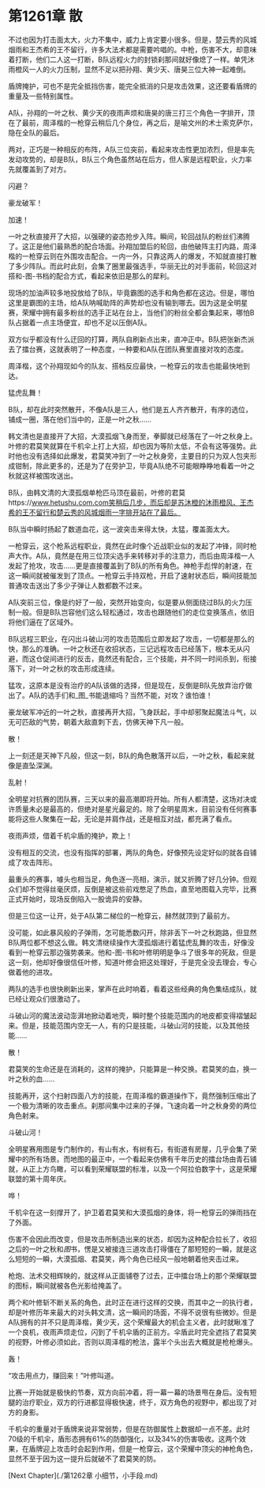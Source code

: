 # 第1261章 散

不过也因为打击面太大，火力不集中，威力上肯定要小很多。但是，楚云秀的风城烟雨和王杰希的王不留行，许多大法术都是需要吟唱的。中枪，伤害不大，却意味着打断，他们二人这一打断，B队远程火力的封锁刹那间就好像熄了一样。单凭沐雨橙风一人的火力压制，显然不足以把孙翔、黄少天、唐昊三位大神一起难倒。

盾牌掩护，可也不是完全抵挡伤害，能完全抵消的只是攻击效果，这还要看盾牌的重量及一些特别属性。

A队，孙翔的一叶之秋、黄少天的夜雨声烦和唐昊的唐三打三个角色一字排开，顶在了最前，周泽楷的一枪穿云稍后几个身位，再之后，是喻文州的术士索克萨尔，隐在全队的最后。

两对，正巧是一种相反的布阵，A队三位突前，看起来攻击性更加浓烈，但是率先发动攻势的，却是B队，B队三个角色虽然站在后方，但人家是远程职业，火力率先就覆盖到了对方。

闪避？

豪龙破军！

加速！

一叶之秋直接开了大招，以强硬的姿态抢步入阵。瞬间，轮回战队的粉丝们沸腾了。这正是他们最熟悉的配合场面。孙翔加盟后的轮回，由他破阵主打内路，周泽楷的一枪穿云则在外围攻击配合。一内一外，只靠这两人的爆发，不知就直接打散了多少阵队。而此时此刻，会集了圈里最强选手，华丽无比的对手面前，轮回这对搭和-图-书档的配合方式，看起来依旧是那么的犀利。

现场的加油声较多地投放给了B队，毕竟霸图的选手和角色都在这边。但是，哪怕这里是霸图的主场，给A队呐喊助阵的声势却也没有输到哪去。因为这是全明星赛，荣耀中拥有最多粉丝的选手正站在台上，当他们的粉丝全都会集起来，哪怕B队占据着一点主场便宜，却也不足以压倒A队。

双方似乎都没有什么迂回的打算，两队自刷新点出来，直冲正中。B队把张新杰派去了擂台赛，这就表明了一种态度，一种要和A队在团队赛里直接对攻的态度。

周泽楷，这个孙翔现如今的队友、搭档反应最快，一枪穿云的攻击也能最快地到达。

猛虎乱舞！

B队，却在此时突然散开，不像A队是三人，他们是五人齐齐散开，有序的选位，铺成一圈，落在他们当中的，正是一叶之秋……

韩文清也是直接开了大招，大漠孤烟飞身而至，拳脚就已经落在了一叶之秋身上。叶修的君莫笑就算在千机伞上打上大招，却也因为等阶太低，不会有这等强势。此时他也没有选择如此爆发，君莫笑冲到了一叶之秋身旁，主要目的只为双人包夹形成钳制，除此更多的，还是为了在旁护卫，毕竟A队绝不可能眼睁睁地看着一叶之秋就这样被围攻送出。

B队，由韩文清的大漠孤烟单枪匹马顶在最前，叶修的君莫https://www.hetushu.com.com笑稍后几步，而后却是苏沐橙的沐雨橙风、王杰希的王不留行和楚云秀的风城烟雨一字排开站在了最后。

B队当中瞬时扬起了数道血花，这一波突击来得太快，太猛，覆盖面太大。

一枪穿云，这个枪系远程职业，竟然在此时像个近战职业似的发起了冲锋，同时枪声大作。A队，竟然是在用三位顶尖选手来转移对手的注意力，而后由周泽楷一人发起了抢攻，攻击……更是直接覆盖到了B队的所有角色。神枪手彪悍的射速，在这一瞬间就被催发到了顶点。一枪穿云手持双枪，开启了速射状态后，瞬间技能加普通攻击送出了多少子弹让人数都数不过来。

A队突前三位，像是约好了一般，突然开始变向，似是要从侧面绕过B队的火力压制一般。但是B队岂容他们这么轻松通过，攻击也跟随他们的走位变换落点，依旧将他们逼在了区域外。

B队远程三职业，在闪出斗破山河的攻击范围后立即发起了攻击，一切都是那么的快，那么的准确。一叶之秋还在收招状态，三记远程攻击已经落下，根本无从闪避，而这仓促间进行的反击，竟然还有配合，三个技能，并不同一时间杀到，衔接落下，对一叶之秋的攻击形成连续。

猛攻，这原本是没有治疗的A队该做的选择，但是现在，反倒是B队先放弃治疗做出了。A队的选手们和_图_书能退缩吗？当然不能，对攻？谁怕谁！

豪龙破军冲近的一叶之秋，直接再开大招，飞身跃起，手中却邪聚起魔法斗气，以无可匹敌的气势，朝着大敌直刺下去，仿佛天神下凡一般。

散！

上一刻还是天神下凡般，但这一刻，B队的角色散落开以后，一叶之秋，看起来就像是直坠深渊。

乱射！

全明星对抗赛的团队赛，三天以来的最高潮即将开始。所有人都清楚，这场对决或许质量未必是最高的，但绝对是星光最足的。除了全明星周末，目前没有任何赛事能将这些人聚集在一起，无论是并肩作战，还是相互对战，都充满了看点。

夜雨声烦，借着千机伞盾的掩护，欺上！

没有相互的交流，也没有指挥的部署，两队的角色，好像预先设定好似的就各自铺成了攻击阵形。

最重头的赛事，噱头也相当足，角色逐一亮相，演示，就又折腾了好几分钟。但观众们却不觉得丝毫厌烦，反倒是被这些前戏憋足了热血，直至地图载入完毕，比赛正式开始时，现场反倒陷入一股诡异的安静。

但是三位这一让开，处于A队第二梯位的一枪穿云，赫然就顶到了最前方。

没可能，如此暴风般的子弹雨，怎可能悉数闪开，除非丢下一叶之秋跑路，但显然B队两位都不想这么做。韩文清继续操作大漠孤烟进行着猛虎乱舞的攻击，好像没看到一枪穿云那边强势袭来。他和-图-书和叶修明明是争斗了很多年的死敌，但是这一刻，他却好像很信任叶修，知道叶修会把这处理好，于是完全没去理会，专心做着他的进攻。

两队的选手也很快刷新出来，掌声在此时响着，看着这些经典的角色集结成队，就已经让观众们很激动了。

斗破山河的魔法波动澎湃地掀动着地壳，瞬时整个技能范围内的地皮都变得褶皱起来。但是，技能范围内空无一人，有的只是技能，斗破山河的技能，以及其他技能……

散！

君莫笑的生命还是在消耗的，这样的掩护，只能算是一种交换。君莫笑的血，换一叶之秋的血……

技能再开，这个扫射四面八方的技能，在周泽楷的霸道操作下，竟然强制压缩出了一个极为清晰的攻击重点。刹那间集中过来的子弹，飞速向着一叶之秋身旁的两位角色射来。

斗破山河！

全明星赛用图是专门制作的，有山有水，有树有石，有街道有房屋，几乎会集了荣耀中的所有场景。而地图的最正中，一个看起来仿佛有千年历史的擂台场由青石铺就，从正上方鸟瞰，可以看到荣耀联盟的标准，以及一个阿拉伯数字十，这是荣耀联盟的第十周年庆。

哗！

千机伞在这一刻撑开了，护卫着君莫笑和大漠孤烟的身体，将一枪穿云的弹雨挡在了外面。

伤害不会因此而改变，但是攻击所制造出来的状态，却因为这种配合拉长了，收招之后的一叶之秋和*图*书，愣是又被接连三道攻击打得僵在了那短短的一瞬，就是这么短短的一瞬，大漠孤烟、君莫笑，两个角色已经风一般地朝着他夹击过来。

枪炮、法术交相辉映的，就这样从正面铺卷了过去，正中擂台场上的那个荣耀联盟的图标，瞬间就被各色光影给掩盖了。

两个和叶修斩不断关系的角色，此时正在进行这样的交换，而其中之一的执行者，却是叶修历年来最大的对头韩文清，这一瞬间的场面，不得不说很有些微妙。但是A队拥有的并不只是周泽楷，黄少天，这个荣耀最大的机会主义者，此时就瞅准了一个良机，夜雨声烦走位，闪到了千机伞盾的正前方。伞盾此时完全遮挡了君莫笑的视野，叶修必须如此，否则以周泽楷的枪法，露半个头出去大概就是枪枪爆头。

轰！

“攻击用点力，赚回来！”叶修叫道。

比赛一开始就是极快的节奏，双方向前冲着，将一幕一幕的场景甩在身后。没有短腿的治疗职业，双方的行进都显得极快速，终于，双方角色的视野中，都出现了对方的身影。

千机伞的重量对于盾牌来说非常弱势，但是在防御属性上数据却一点不差。此时70级的千机伞，盾形态拥有61%的防御强化，以及34%的伤害吸收。这两个效果，在盾牌迎上攻击时会起到作用，但是一枪穿云，这个荣耀中顶尖的神枪角色，显然不至于因为这一提升后就破不了君莫笑的防。



[Next Chapter](./第1262章 小细节，小手段.md)